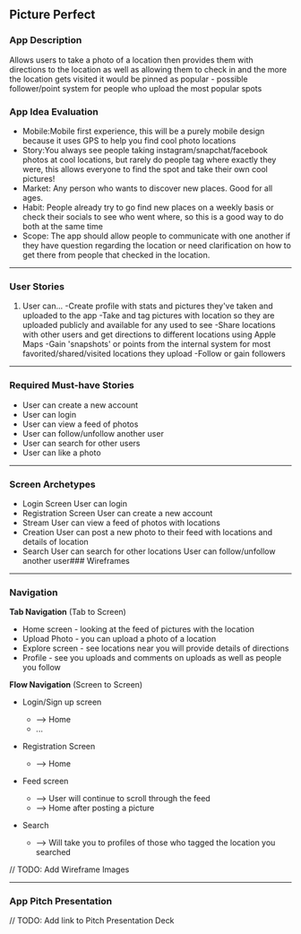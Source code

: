## Picture Perfect

### App Description
Allows users to take a photo of a location then provides them with directions to the location as well as 
allowing them to check in and the more the location gets visited it would be pinned as popular - possible follower/point 
system for people who upload the most popular spots
 

### App Idea Evaluation
- Mobile:Mobile first experience, this will be a purely mobile design because it uses GPS to help you find cool photo           locations 
- Story:You always see people taking instagram/snapchat/facebook photos at cool locations, but rarely do people tag where       exactly they were, this allows everyone to find the spot and take their own cool pictures! 
- Market: Any person who wants to discover new places. Good for all ages.
- Habit: People already try to go find new places on a weekly basis or check their socials to see who went where, so this
  is a good way to do both at the same time
- Scope: The app should allow people to communicate with one another if they have question regarding the location or need 
  clarification on how to get there from people that checked in the location.

---

### User Stories
1. User can...
-Create profile with stats and pictures they've taken and uploaded to the app
-Take and tag pictures with location so they are uploaded publicly and available for any used to see
-Share locations with other users and get directions to different locations using Apple Maps
-Gain 'snapshots' or points from the internal system for most favorited/shared/visited locations they upload
-Follow or gain followers

---
### Required Must-have Stories
 - User can create a new account 
 - User can login
 - User can view a feed of photos
 - User can follow/unfollow another user
 - User can search for other users
 - User can like a photo
 ---
 ### Screen Archetypes

 - Login Screen
        User can login
 - Registration Screen
        User can create a new account
 - Stream
        User can view a feed of photos with locations 
 - Creation
        User can post a new photo to their feed with locations and details of location
 - Search
        User can search for other locations
        User can follow/unfollow another user### Wireframes
---
### Navigation

**Tab Navigation** (Tab to Screen)

 - Home screen - looking at the feed of pictures with the location 
 - Upload Photo - you can upload a photo of a location 
 - Explore screen - see locations near you will provide details of directions 
 - Profile - see you uploads and comments on uploads as well as people you follow

**Flow Navigation** (Screen to Screen)

 - Login/Sign up screen
   * --> Home
   * ...
 - Registration Screen
   * --> Home
 - Feed screen
   * --> User will continue to scroll through the feed
   * --> Home after posting a picture
  
 - Search
   * --> Will take you to profiles of those who tagged the location you searched


// TODO: Add Wireframe Images

---

### App Pitch Presentation
// TODO: Add link to Pitch Presentation Deck
